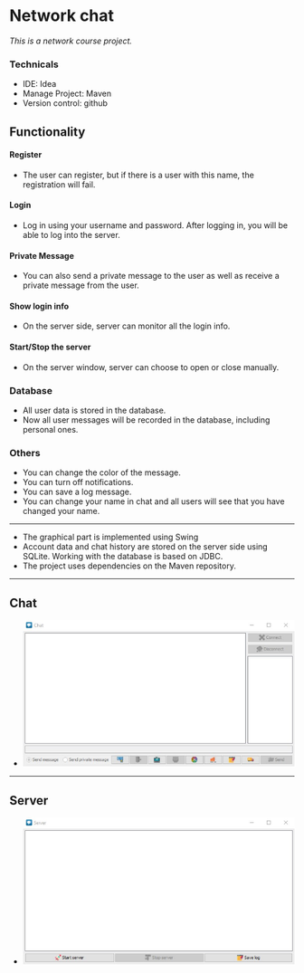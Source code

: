 # Network chat
*This is a network course project.*

### Technicals
- IDE: Idea
- Manage Project: Maven
- Version control: github

## Functionality

#### Register
- The user can register, but if there is a user with this name, the registration will fail.

#### Login
- Log in using your username and password. After logging in, you will be able to log into the server.

#### Private Message
- You can also send a private message to the user as well as receive a private message from the user.

#### Show login info
- On the server side, server can monitor all the login info.

#### Start/Stop the server
- On the server window, server can choose to open or close manually.

### Database
- All user data is stored in the database.
- Now all user messages will be recorded in the database, including personal ones.

### Others
- You can change the color of the message.
- You can turn off notifications.
- You can save a log message.
- You can change your name in chat and all users will see that you have changed your name.
___
- The graphical part is implemented using Swing
- Account data and chat history are stored on the server side using SQLite. Working with the database is based on JDBC.
- The project uses dependencies on the Maven repository.
---

## Chat
- ![Chat](src/resource/images/Chat.jpg)

---

## Server
- ![Server](src/resource/images/Server.jpg)

